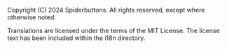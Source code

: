 Copyright (C) 2024 Spiderbuttons. All rights reserved, except where otherwise noted.

Translations are licensed under the terms of the MIT License. The license text has been included within the i18n directory.

